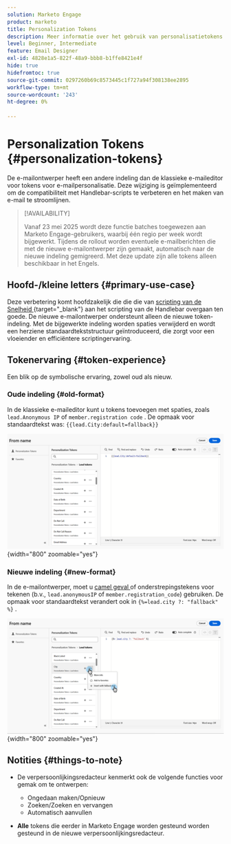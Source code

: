```yaml
---
solution: Marketo Engage
product: marketo
title: Personalization Tokens
description: Meer informatie over het gebruik van personalisatietokens in de nieuwe Marketo Engage Email Designer
level: Beginner, Intermediate
feature: Email Designer
exl-id: 4828e1a5-822f-48a9-bbb8-b1ffe8421e4f
hide: true
hidefromtoc: true
source-git-commit: 0297260b69c8573445c1f727a94f308138ee2895
workflow-type: tm+mt
source-wordcount: '243'
ht-degree: 0%

---
```


# Personalization Tokens {#personalization-tokens}

De e-mailontwerper heeft een andere indeling dan de klassieke e-maileditor voor tokens voor e-mailpersonalisatie. Deze wijziging is geïmplementeerd om de compatibiliteit met Handlebar-scripts te verbeteren en het maken van e-mail te stroomlijnen.

>[!AVAILABILITY]
>
>Vanaf 23 mei 2025 wordt deze functie batches toegewezen aan Marketo Engage-gebruikers, waarbij één regio per week wordt bijgewerkt. Tijdens de rollout worden eventuele e-mailberichten die met de nieuwe e-mailontwerper zijn gemaakt, automatisch naar de nieuwe indeling gemigreerd. Met deze update zijn alle tokens alleen beschikbaar in het Engels.

## Hoofd-/kleine letters {#primary-use-case}

Deze verbetering komt hoofdzakelijk die die die van [ scripting van de Snelheid ](https://experienceleague.adobe.com/nl/docs/marketo-developer/marketo/email-scripting){target="_blank"} aan het scripting van de Handlebar overgaan ten goede. De nieuwe e-mailontwerper ondersteunt alleen de nieuwe token-indeling. Met de bijgewerkte indeling worden spaties verwijderd en wordt een herziene standaardtekststructuur geïntroduceerd, die zorgt voor een vloeiender en efficiëntere scriptingervaring.

## Tokenervaring {#token-experience}

Een blik op de symbolische ervaring, zowel oud als nieuw.

### Oude indeling {#old-format}

In de klassieke e-maileditor kunt u tokens toevoegen met spaties, zoals `lead.Anonymous IP` of `member.registration code` . De opmaak voor standaardtekst was: `{{lead.City:default=fallback}}`

![](assets/personalization-tokens-1.png){width="800" zoomable="yes"}

### Nieuwe indeling {#new-format}

In de e-mailontwerper, moet u [ camel geval ](https://developer.mozilla.org/en-US/docs/Glossary/Camel_case) of onderstrepingstekens voor tekenen (b.v., `lead.anonymousIP` of `member.registration_code`) gebruiken. De opmaak voor standaardtekst verandert ook in `{%=lead.city ?: "fallback" %}` .

![](assets/personalization-tokens-2.png){width="800" zoomable="yes"}

## Notities {#things-to-note}

* De verpersoonlijkingsredacteur kenmerkt ook de volgende functies voor gemak om te ontwerpen:

   * Ongedaan maken/Opnieuw
   * Zoeken/Zoeken en vervangen
   * Automatisch aanvullen

* **Alle** tokens die eerder in Marketo Engage worden gesteund worden gesteund in de nieuwe verpersoonlijkingsredacteur.
